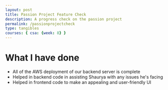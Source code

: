 ```yaml
---
layout: post
title: Passion Project Feature Check
description: A progress check on the passion project
permalink: /passionprojectcheck
type: tangibles
courses: { csa: {week: 8} }
---
```


# What I have done

- All of the AWS deployment of our backend server is complete
- Helped in backend code in assisting Shaurya with any issues he's facing
- Helped in frontend code to make an appealing and user-friendly UI
